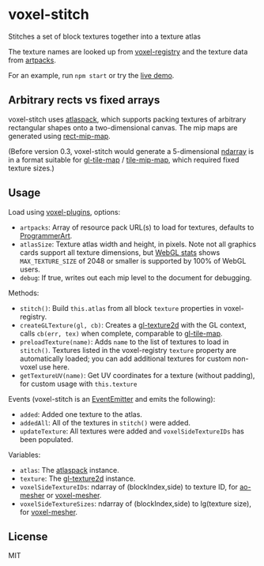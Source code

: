 # voxel-stitch

Stitches a set of block textures together into a texture atlas

The texture names are looked up from [voxel-registry](https://github.com/deathcap/voxel-registry)
and the texture data from [artpacks](https://github.com/deathcap/artpacks).

For an example, run `npm start` or try the [live demo](http://deathcap.github.io/voxel-stitch).

## Arbitrary rects vs fixed arrays
voxel-stitch uses
[atlaspack](https://github.com/shama/atlaspack), which supports packing textures of arbitrary rectangular
shapes onto a two-dimensional canvas. The mip maps are generated using
[rect-mip-map](https://github.com/deathcap/rect-mip-map).

(Before version 0.3, voxel-stitch would generate a
5-dimensional [ndarray](https://github.com/mikolalysenko/ndarray) is in a format suitable for
[gl-tile-map](https://github.com/mikolalysenko/gl-tile-map) /
[tile-mip-map](https://github.com/mikolalysenko/tile-mip-map), which required fixed texture sizes.)

## Usage
Load using [voxel-plugins](https://github.com/deathcap/voxel-plugins), options:

* `artpacks`: Array of resource pack URL(s) to load for textures, defaults to [ProgrammerArt](https://github.com/deathcap/ProgrammerArt).
* `atlasSize`: Texture atlas width and height, in pixels. Note not all graphics cards support
all texture dimensions, but [WebGL stats](http://webglstats.com/) shows `MAX_TEXTURE_SIZE` of 2048
or smaller is supported by 100% of WebGL users.
* `debug`: If true, writes out each mip level to the document for debugging.

Methods:

* `stitch()`: Build `this.atlas` from all block `texture` properties in voxel-registry.
* `createGLTexture(gl, cb)`: Creates a [gl-texture2d](https://github.com/gl-modules/gl-texture2d) with the GL context, calls `cb(err, tex)` when complete,
comparable to [gl-tile-map](https://github.com/mikolalysenko/gl-tile-map).
* `preloadTexture(name)`: Adds `name` to the list of textures to load in `stitch()`.
Textures listed in the voxel-registry `texture` property are automatically loaded;
you can add additional textures for custom non-voxel use here.
* `getTextureUV(name)`: Get UV coordinates for a texture (without padding), for custom usage with `this.texture`

Events (voxel-stitch is an [EventEmitter](http://nodejs.org/api/events.html) and emits the following):

* `added`: Added one texture to the atlas.
* `addedAll`: All of the textures in `stitch()` were added.
* `updateTexture`: All textures were added and `voxelSideTextureIDs` has been populated.

Variables:

* `atlas`: The [atlaspack](https://github.com/shama/atlaspack) instance.
* `texture`: The [gl-texture2d](https://github.com/gl-modules/gl-texture2d) instance.
* `voxelSideTextureIDs`: ndarray of (blockIndex,side) to texture ID, for [ao-mesher](https://github.com/mikolalysenko/ao-mesher) or [voxel-mesher](https://github.com/deathcap/voxel-mesher).
* `voxelSideTextureSizes`: ndarray of (blockIndex,side) to lg(texture size), for [voxel-mesher](https://github.com/deathcap/voxel-mesher).

## License

MIT

